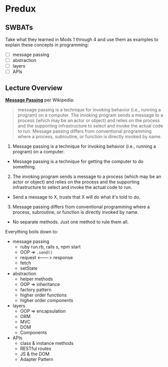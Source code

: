 Predux
======

## SWBATs

Take what they learned in Mods 1 through 4 and use them as examples to explain these concepts in programming:

- [ ] message passing
- [ ] abstraction
- [ ] layers
- [ ] APIs

## Lecture Overview

[**Message Passing**](https://en.wikipedia.org/wiki/Message_passing) per Wikipedia:

> message passing is a technique for invoking behavior (i.e., running a program) on a computer. The invoking program sends a message to a process (which may be an actor or object) and relies on the process and the supporting infrastructure to select and invoke the actual code to run. Message passing differs from conventional programming where a process, subroutine, or function is directly invoked by name.

1. Message passing is a technique for invoking behavior (i.e., running a program) on a computer.
  - Message passing is a technique for getting the computer to do something.
2. The invoking program sends a message to a process (which may be an actor or object) and relies on the process and the supporting infrastructure to select and invoke the actual code to run.
  - Send a message to X, trusts that X will do what it's told to do.
3. Message passing differs from conventional programming where a process, subroutine, or function is directly invoked by name.
  - No separate methods. Just one method to rule them all.

Everything boils down to:

* message passing
  * ruby run.rb, rails s, npm start
  * OOP => `.send()`
  * request <---> response
  * fetch
  * setState
* abstraction
  * helper methods
  * OOP => inheritance
  * factory pattern
  * higher order functions
  * higher order components
* layers
  * OOP => encapsulation
  * ORM
  * MVC
  * DOM
  * Components
* APIs
  * class & instance methods
  * RESTful routes
  * JS & the DOM
  * Adapter Pattern
